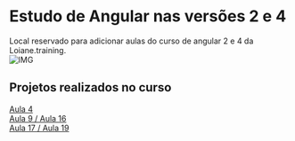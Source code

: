 # Estudo de Angular nas versões 2 e 4

Local reservado para adicionar aulas do curso de angular 2 e 4 da Loiane.training.  
![IMG](https://udemy-images.udemy.com/course/240x135/1214624_6c76.jpg)  

## Projetos realizados no curso
[Aula 4](https://github.com/Leoxxid/estudo-angular-v2-e-v4/tree/master/hello-typescript)  
[Aula 9 / Aula 16](https://github.com/Leoxxid/estudo-angular-v2-e-v4/tree/master/data-binding)  
[Aula 17 / Aula 19](https://github.com/Leoxxid/estudo-angular-v2-e-v4/tree/master/diretivas)

